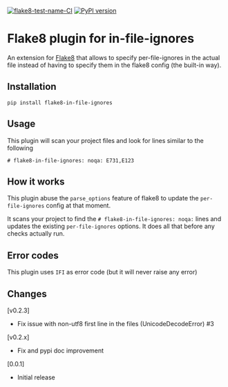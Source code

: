 [![flake8-test-name-CI](https://github.com/bagerard/flake8-in-file-ignores/actions/workflows/github-actions.yml/badge.svg)](https://github.com/bagerard/flake8-in-file-ignores/actions/workflows/github-actions.yml)
[![PyPI version](https://img.shields.io/pypi/v/flake8-in-file-ignores.svg)](https://pypi.org/project/flake8-in-file-ignores/)

# Flake8 plugin for in-file-ignores

An extension for [Flake8](https://pypi.python.org/pypi/flake8) that allows to specify per-file-ignores
in the actual file instead of having to specify them in the flake8 config (the built-in way).

## Installation

    pip install flake8-in-file-ignores

## Usage
    
This plugin will scan your project files and look for lines similar to the following
    
    # flake8-in-file-ignores: noqa: E731,E123


## How it works

This plugin abuse the `parse_options` feature of flake8 to update the `per-file-ignores` config at that moment.

It scans your project to find the `# flake8-in-file-ignores: noqa:` lines and updates
the existing `per-file-ignores` options. It does all that before any checks actually run.

## Error codes

This plugin uses `IFI` as error code (but it will never raise any error)


## Changes

[v0.2.3]
* Fix issue with non-utf8 first line in the files (UnicodeDecodeError) #3

[v0.2.x]
* Fix and pypi doc improvement

[0.0.1]
* Initial release
